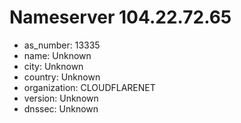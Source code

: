 # Nameserver 104.22.72.65

* as_number: 13335
* name: Unknown
* city: Unknown
* country: Unknown
* organization: CLOUDFLARENET
* version: Unknown
* dnssec: Unknown
